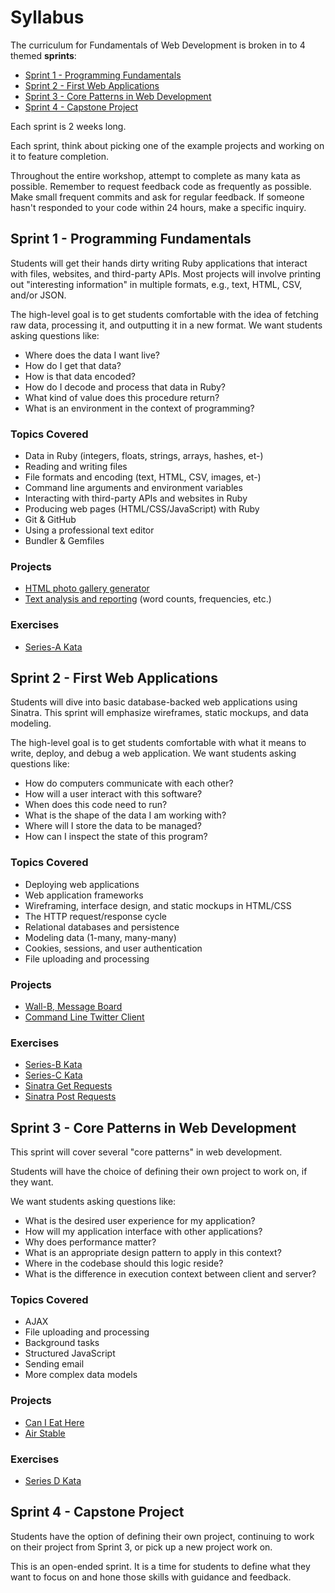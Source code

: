 # Syllabus

The curriculum for Fundamentals of Web Development is broken in to 4 themed **sprints**:

- [Sprint 1 - Programming Fundamentals](#sprint-1---programming-fundamentals)
- [Sprint 2 - First Web Applications](#sprint-2---first-web-applications)
- [Sprint 3 - Core Patterns in Web Development](#sprint-3---core-patterns-in-web-development)
- [Sprint 4 - Capstone Project](#sprint-4---capstone-project)

Each sprint is 2 weeks long.

Each sprint, think about picking one of the example projects and working on it to feature completion.

Throughout the entire workshop, attempt to complete as many kata as possible. Remember to request feedback code as frequently as possible.  Make small frequent commits and ask for regular feedback. If someone hasn't responded to your code within 24 hours, make a specific inquiry.

## Sprint 1 - Programming Fundamentals

Students will get their hands dirty writing Ruby applications that interact with files, websites, and third-party APIs.  Most projects will involve printing out "interesting information" in multiple formats, e.g., text, HTML, CSV, and/or JSON.

The high-level goal is to get students comfortable with the idea of fetching raw data, processing it, and outputting it in a new format.  We want students asking questions like:

- Where does the data I want live?
- How do I get that data?
- How is that data encoded?
- How do I decode and process that data in Ruby?
- What kind of value does this procedure return?
- What is an environment in the context of programming?

### Topics Covered

- Data in Ruby (integers, floats, strings, arrays, hashes, et-)
- Reading and writing files
- File formats and encoding (text, HTML, CSV, images, et-)
- Command line arguments and environment variables
- Interacting with third-party APIs and websites in Ruby
- Producing web pages (HTML/CSS/JavaScript) with Ruby
- Git & GitHub
- Using a professional text editor
- Bundler & Gemfiles

### Projects

- [HTML photo gallery generator][photo-gallery-cli]
- [Text analysis and reporting][text-analysis] (word counts, frequencies, etc.)

### Exercises

- [Series-A Kata][series-A]

## Sprint 2 - First Web Applications

Students will dive into basic database-backed web applications using Sinatra.  This sprint will emphasize wireframes, static mockups, and data modeling.

The high-level goal is to get students comfortable with what it means to write, deploy, and debug a web application. We want students asking questions like:

- How do computers communicate with each other?
- How will a user interact with this software?
- When does this code need to run?
- What is the shape of the data I am working with?
- Where will I store the data to be managed?
- How can I inspect the state of this program?

### Topics Covered

- Deploying web applications
- Web application frameworks
- Wireframing, interface design, and static mockups in HTML/CSS
- The HTTP request/response cycle
- Relational databases and persistence
- Modeling data (1-many, many-many)
- Cookies, sessions, and user authentication
- File uploading and processing

### Projects

- [Wall-B, Message Board][wall-b]
- [Command Line Twitter Client][twitter-client]

### Exercises

- [Series-B Kata][series-B]
- [Series-C Kata][series-C]
- [Sinatra Get Requests][sinatra get requests]
- [Sinatra Post Requests][sinatra post requests]


## Sprint 3 - Core Patterns in Web Development

This sprint will cover several "core patterns" in web development.  

Students will have the choice of defining their own project to work on, if they want.

We want students asking questions like:

- What is the desired user experience for my application?
- How will my application interface with other applications?
- Why does performance matter?
- What is an appropriate design pattern to apply in this context?
- Where in the codebase should this logic reside?
- What is the difference in execution context between client and server?

### Topics Covered

- AJAX
- File uploading and processing
- Background tasks
- Structured JavaScript
- Sending email
- More complex data models

### Projects

- [Can I Eat Here][can i eat]
- [Air Stable][air stable]

### Exercises

- [Series D Kata][series-D]

## Sprint 4 - Capstone Project

Students have the option of defining their own project, continuing to work on their project from Sprint 3, or pick up a new project work on.

This is an open-ended sprint. It is a time for students to define what they want to focus on and hone those skills with guidance and feedback.


[photo-gallery-cli]:https://github.com/codeunion/photo-gallery-cli
[text-analysis]:https://github.com/codeunion/text-analysis
[series-A]:https://github.com/codeunion/web-fundamentals-weekly-katas/tree/master/series-A
[series-B]:https://github.com/codeunion/web-fundamentals-weekly-katas/tree/master/series-B
[series-C]:https://github.com/codeunion/web-fundamentals-weekly-katas/tree/master/series-C
[series-D]:https://github.com/codeunion/web-fundamentals-weekly-katas/tree/master/series-D
[sinatra post requests]:https://github.com/codeunion/web-fundamentals-weekly-katas/tree/master/sinatra/handling-get-requests
[sinatra get requests]:https://github.com/codeunion/web-fundamentals-weekly-katas/tree/master/sinatra/handling-get-requests
[wall-b]:https://github.com/codeunion/wall-b
[twitter-client]:https://github.com/codeunion/twitter-client
[can i eat]:https://github.com/codeunion/can-i-eat-here
[air stable]:https://github.com/codeunion/air-stable

